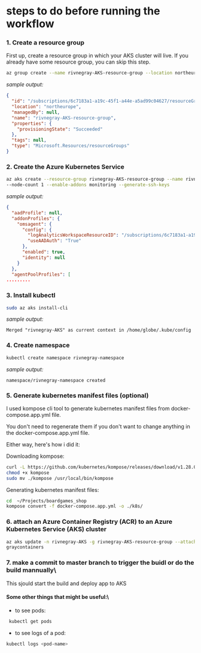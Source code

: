 # steps to do before running the workflow

### 1. Create a resource group
First up, create a resource group in which your AKS cluster will live. 
If you already have some resource group, you can skip this step.

```bash
az group create --name rivnegray-AKS-resource-group --location northeurope
```
_sample output:_
```json
{
  "id": "/subscriptions/6c7183a1-a19c-45f1-a44e-a5ad99c04627/resourceGroups/rivnegray-AKS-resource-group",
  "location": "northeurope",
  "managedBy": null,
  "name": "rivnegray-AKS-resource-group",
  "properties": {
    "provisioningState": "Succeeded"
  },
  "tags": null,
  "type": "Microsoft.Resources/resourceGroups"
}
```

### 2. Create the Azure Kubernetes Service
```bash
az aks create --resource-group rivnegray-AKS-resource-group --name rivnegray-AKS
--node-count 1 --enable-addons monitoring --generate-ssh-keys
```
_sample output:_
```json
{
  "aadProfile": null,
  "addonProfiles": {
    "omsagent": {
      "config": {
        "logAnalyticsWorkspaceResourceID": "/subscriptions/6c7183a1-a19c-45f1-a44e-a5ad99c04627/resourceGroups/DefaultResourceGroup-NEU/providers/Microsoft.OperationalInsights/workspaces/DefaultWorkspace-6c7183a1-a19c-45f1-a44e-a5ad99c04627-NEU",
        "useAADAuth": "True"
      },
      "enabled": true,
      "identity": null
    }
  },
  "agentPoolProfiles": [
.........
```

### 3. Install kubectl
```bash
sudo az aks install-cli
```
_sample output:_
```text
Merged "rivnegray-AKS" as current context in /home/globe/.kube/config
```

### 4. Create namespace
```bash
kubectl create namespace rivnegray-namespace
```
_sample output:_
```text
namespace/rivnegray-namespace created
```

### 5. Generate kubernetes manifest files (optional)
I used kompose cli tool to generate kubernetes manifest files from docker-compose.app.yml file.

You don't need to regenerate them if you don't want to change anything in the docker-compose.app.yml file.

Either way, here's how i did it:

Downloading kompose: 
```bash
curl -L https://github.com/kubernetes/kompose/releases/download/v1.28.0/kompose-linux-amd64 -o kompose
chmod +x kompose
sudo mv ./kompose /usr/local/bin/kompose
```

Generating kubernetes manifest files:
```bash
cd  ~/Projects/boardgames_shop
kompose convert -f docker-compose.app.yml -o ./k8s/
```

### 6. attach an Azure Container Registry (ACR) to an Azure Kubernetes Service (AKS) cluster

```bash
az aks update -n rivnegray-AKS -g rivnegray-AKS-resource-group --attach-acr rivne
graycontainers
```

### 7. make a commit to master branch to trigger the buidl or do the build mannually\

This sjould start the build and deploy app to AKS 

#### Some other things that might be useful:\

- to see pods:
```bash
 kubectl get pods
```

- to see logs of a pod:
```bash
kubectl logs <pod-name>
```



